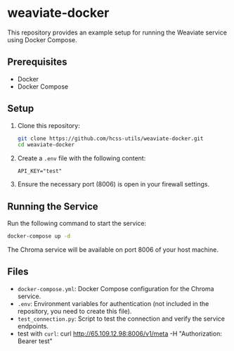 # weaviate-docker

This repository provides an example setup for running the Weaviate service using Docker Compose.

## Prerequisites

- Docker
- Docker Compose

## Setup

1. Clone this repository:
    ```sh
    git clone https://github.com/hcss-utils/weaviate-docker.git
    cd weaviate-docker
    ```

2. Create a `.env` file with the following content:
    ```env
    API_KEY="test"
    ```

3. Ensure the necessary port (8006) is open in your firewall settings.

## Running the Service

Run the following command to start the service:
```sh
docker-compose up -d
```

The Chroma service will be available on port 8006 of your host machine.

## Files

- `docker-compose.yml`: Docker Compose configuration for the Chroma service.
- `.env`: Environment variables for authentication (not included in the repository, you need to create this file).
- `test_connection.py`: Script to test the connection and verify the service endpoints.
- test with `curl`: curl http://65.109.12.98:8006/v1/meta -H "Authorization: Bearer test"
